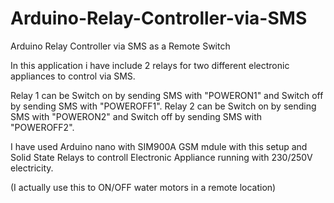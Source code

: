 # Arduino-Relay-Controller-via-SMS
Arduino Relay Controller via SMS as a Remote Switch

In this application i have include 2 relays for two different electronic appliances to control via SMS.

Relay 1 can be Switch on by sending SMS with "POWERON1" and Switch off by sending SMS with "POWEROFF1". 
Relay 2 can be Switch on by sending SMS with "POWERON2" and Switch off by sending SMS with "POWEROFF2". 

I have used Arduino nano with SIM900A GSM mdule with this setup and Solid State Relays to controll Electronic Appliance running with 230/250V electricity.

(I actually use this to ON/OFF water motors in a remote location)
